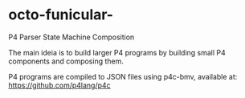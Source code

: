 # octo-funicular-
P4 Parser State Machine Composition
 
The main ideia is to build larger P4 programs by building small P4 components and composing them.

P4 programs are compiled to JSON files using p4c-bmv, available at: https://github.com/p4lang/p4c



